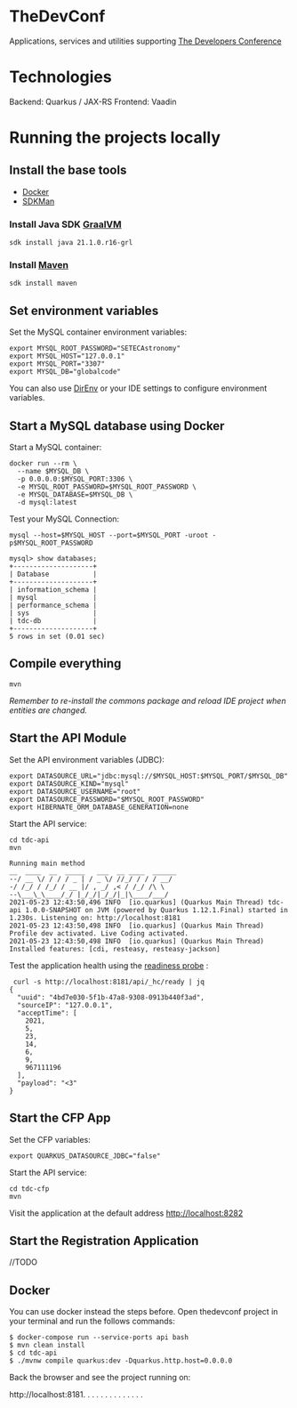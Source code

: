 # TheDevConf

Applications, services and utilities supporting [The Developers Conference](https://thedevconf.com)

# Technologies

Backend: Quarkus / JAX-RS
Frontend: Vaadin

# Running the projects locally

## Install the base tools
* [Docker](https://docs.docker.com/get-docker/)
* [SDKMan](https://sdkman.io/)

### Install Java SDK [GraalVM](https://www.graalvm.org/)
```
sdk install java 21.1.0.r16-grl
```

### Install [Maven](https://sdkman.io/sdks#maven)
```
sdk install maven
```
## Set environment variables

Set the MySQL container environment variables:
```
export MYSQL_ROOT_PASSWORD="SETECAstronomy"
export MYSQL_HOST="127.0.0.1"
export MYSQL_PORT="3307"
export MYSQL_DB="globalcode"
```

You can also use [DirEnv](https://direnv.net/) or your IDE settings to configure environment variables.

## Start a MySQL database using Docker

Start a MySQL container:
```
docker run --rm \
  --name $MYSQL_DB \
  -p 0.0.0.0:$MYSQL_PORT:3306 \
  -e MYSQL_ROOT_PASSWORD=$MYSQL_ROOT_PASSWORD \
  -e MYSQL_DATABASE=$MYSQL_DB \
  -d mysql:latest
```

Test your MySQL Connection:
```
mysql --host=$MYSQL_HOST --port=$MYSQL_PORT -uroot -p$MYSQL_ROOT_PASSWORD
```

```
mysql> show databases;
+--------------------+
| Database           |
+--------------------+
| information_schema |
| mysql              |
| performance_schema |
| sys                |
| tdc-db             |
+--------------------+
5 rows in set (0.01 sec)
```

## Compile everything
```
mvn
```

*Remember to re-install the commons package and reload IDE project when entities are changed.*

## Start the API Module
Set the API environment variables (JDBC):
```
export DATASOURCE_URL="jdbc:mysql://$MYSQL_HOST:$MYSQL_PORT/$MYSQL_DB"
export DATASOURCE_KIND="mysql"
export DATASOURCE_USERNAME="root"
export DATASOURCE_PASSWORD="$MYSQL_ROOT_PASSWORD"
export HIBERNATE_ORM_DATABASE_GENERATION=none
```

Start the API service:
```
cd tdc-api
mvn
```

```
Running main method
__  ____  __  _____   ___  __ ____  ______ 
--/ __ \/ / / / _ | / _ \/ //_/ / / / __/
-/ /_/ / /_/ / __ |/ , _/ ,< / /_/ /\ \   
--\___\_\____/_/ |_/_/|_/_/|_|\____/___/   
2021-05-23 12:43:50,496 INFO  [io.quarkus] (Quarkus Main Thread) tdc-api 1.0.0-SNAPSHOT on JVM (powered by Quarkus 1.12.1.Final) started in 1.230s. Listening on: http://localhost:8181
2021-05-23 12:43:50,498 INFO  [io.quarkus] (Quarkus Main Thread) Profile dev activated. Live Coding activated.
2021-05-23 12:43:50,498 INFO  [io.quarkus] (Quarkus Main Thread) Installed features: [cdi, resteasy, resteasy-jackson]
```

Test the application health using the [readiness probe](http://localhost:8181/api/_hc/ready) :
```
 curl -s http://localhost:8181/api/_hc/ready | jq
{
  "uuid": "4bd7e030-5f1b-47a8-9308-0913b440f3ad",
  "sourceIP": "127.0.0.1",
  "acceptTime": [
    2021,
    5,
    23,
    14,
    6,
    9,
    967111196
  ],
  "payload": "<3"
}
```

## Start the CFP App
Set the CFP variables:
```
export QUARKUS_DATASOURCE_JDBC="false"
```

Start the API service:
```
cd tdc-cfp
mvn
```

Visit the application at the default address [http://localhost:8282](http://localhost:8282)

## Start the Registration Application
//TODO 


## Docker

You can use docker instead the steps before. Open thedevconf project in your terminal and run the follows commands:

```shell
$ docker-compose run --service-ports api bash
$ mvn clean install
$ cd tdc-api
$ ./mvnw compile quarkus:dev -Dquarkus.http.host=0.0.0.0
```

Back the browser and see the project running on:

http://localhost:8181.
.
.
.
.
.
.
.
.
.
.
.
.
.